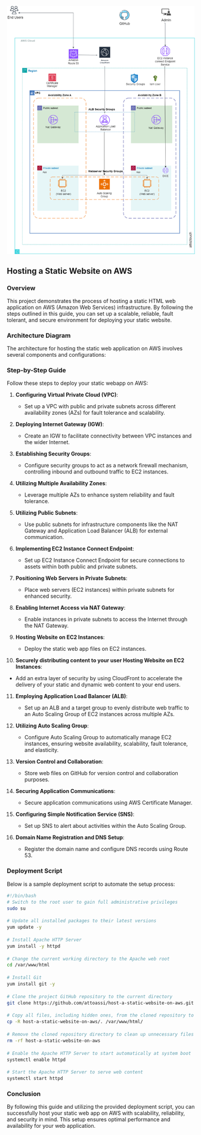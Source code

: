 ![Alt text](/Static_html_app_on_AWS_architecture.png)

## Hosting a Static Website on AWS

### Overview

This project demonstrates the process of hosting a static HTML web application on AWS (Amazon Web Services) infrastructure. By following the steps outlined in this guide, you can set up a scalable, reliable, fault tolerant, and secure environment for deploying your static website.

### Architecture Diagram

The architecture for hosting the static web application on AWS involves several components and configurations:


### Step-by-Step Guide

Follow these steps to deploy your static webapp on AWS:

1. **Configuring Virtual Private Cloud (VPC)**:
   - Set up a VPC with public and private subnets across different availability zones (AZs) for fault tolerance and scalability.

2. **Deploying Internet Gateway (IGW)**:
   - Create an IGW to facilitate connectivity between VPC instances and the wider Internet.

3. **Establishing Security Groups**:
   - Configure security groups to act as a network firewall mechanism, controlling inbound and outbound traffic to EC2 instances.

4. **Utilizing Multiple Availability Zones**:
   - Leverage multiple AZs to enhance system reliability and fault tolerance.

5. **Utilizing Public Subnets**:
   - Use public subnets for infrastructure components like the NAT Gateway and Application Load Balancer (ALB) for external communication.

6. **Implementing EC2 Instance Connect Endpoint**:
   - Set up EC2 Instance Connect Endpoint for secure connections to assets within both public and private subnets.

7. **Positioning Web Servers in Private Subnets**:
   - Place web servers (EC2 instances) within private subnets for enhanced security.

8. **Enabling Internet Access via NAT Gateway**:
   - Enable instances in private subnets to access the Internet through the NAT Gateway.

9. **Hosting Website on EC2 Instances**:
   - Deploy the static web app files on EC2 instances.

10. **Securely distributing content to your user Hosting Website on EC2 Instances**:
   -    Add an extra layer of security by using CloudFront to accelerate the delivery of your static and dynamic web content to your end users.

11. **Employing Application Load Balancer (ALB)**:
    - Set up an ALB and a target group to evenly distribute web traffic to an Auto Scaling Group of EC2 instances across multiple AZs.

12. **Utilizing Auto Scaling Group**:
    - Configure Auto Scaling Group to automatically manage EC2 instances, ensuring website availability, scalability, fault tolerance, and elasticity.

13. **Version Control and Collaboration**:
    - Store web files on GitHub for version control and collaboration purposes.

14. **Securing Application Communications**:
    - Secure application communications using AWS Certificate Manager.

15. **Configuring Simple Notification Service (SNS)**:
    - Set up SNS to alert about activities within the Auto Scaling Group.

16. **Domain Name Registration and DNS Setup**:
    - Register the domain name and configure DNS records using Route 53.

### Deployment Script

Below is a sample deployment script to automate the setup process:

```bash
#!/bin/bash
# Switch to the root user to gain full administrative privileges
sudo su

# Update all installed packages to their latest versions
yum update -y

# Install Apache HTTP Server
yum install -y httpd

# Change the current working directory to the Apache web root
cd /var/www/html

# Install Git
yum install git -y

# Clone the project GitHub repository to the current directory
git clone https://github.com/attoassi/host-a-static-website-on-aws.git

# Copy all files, including hidden ones, from the cloned repository to the Apache web root
cp -R host-a-static-website-on-aws/. /var/www/html/

# Remove the cloned repository directory to clean up unnecessary files
rm -rf host-a-static-website-on-aws

# Enable the Apache HTTP Server to start automatically at system boot
systemctl enable httpd

# Start the Apache HTTP Server to serve web content
systemctl start httpd
```

### Conclusion

By following this guide and utilizing the provided deployment script, you can successfully host your static web app on AWS with scalability, reliability, and security in mind. This setup ensures optimal performance and availability for your web application.
